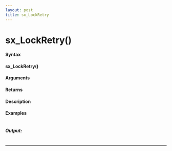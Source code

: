 ```yaml
---
layout: post
title: sx_LockRetry
---
```


# sx_LockRetry()


#### Syntax

#### sx_LockRetry()

#### Arguments

#### Returns

#### Description

#### Examples

```

```

##### Output:

```

```

---